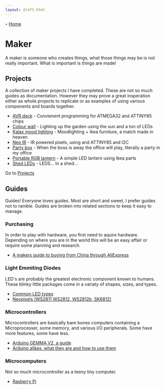 ```yaml
---
layout: draft.html
---
```


‣ [Home][]
# Maker
A maker is someone who creates things, what those things may be is not really important. What is important is things are made!

## Projects
A collection of maker projects I have completed. These are not so much guides as documentation. However they may prove a great insperation either as whole projects to replicate or as examples of using various components and boards together.

- [AVR deck][] - Convienent programming for ATMEGA32 and ATTINY85 chips
- [Colour wall][] - Lighting up the garden using the sun and a ton of LEDs
- [Kalax mood lighting][] - Moodlighting + Ikea furniture, a match made in heaven
- [Neo IR][] - IR powered pixels, using and ATTINY85 and I2C
- [Party box][] - When the boss is away the office will play, literally a party in my office
- [Portable RGB lantern][] - A simple LED lantern using Ikea parts
- [Shed LEDs][] - LEDS... In a shed...

Go to [Projects][]

## Guides
Guides! Everyone loves guides. Most are short and sweet, I prefer guides not to ramble. Guides are broken into related sections to keep it easy to manage.

### Purchasing
In order to play with hardware, you first need to aquire hardware. Depending on where you are in the world this will be an easy affair or require some planning and research.

- [A makers guide to buying from China through AliExpress](./aquisition/buying-from-china-via-aliexpress.html)

### Light Emmiting Diodes
LED's are probably the greatest electronic component known to humans. These blinky little packages come in a variaty of shapes, sizes, and types.

- [Common LED types]()
- [Neopixels (WS2811 WS2812, WS2812b, SK6812)]()

### Microcontrollers
Microcontrollers are basically bare bones computers containing a Microprocesser, some memory, and various I/O peripherals. Some have more features, some have less.

- [Arduino GEMMA V2, a guide]()
- [Arduino alikes, what they are and how to use them]()

### Microcomputers
Not so much microcontroller as a teeny tiny computer.

- [Rasberry Pi]()

[home]: /
[projects]: ./projects
[avr deck]: ./projects/avr-deck
[colour wall]: ./projects/colour-wall
[kalax mood lighting]: ./projects/kallax-mood-lighting
[neo ir]: ./projects/neo-ir
[party box]: ./projects/party-box
[portable RGB lantern]: ./projects/portable-rgb-lantern
[shed leds]: ./projects/shed-leds

